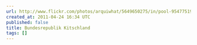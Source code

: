 ```yaml
---
url: http://www.flickr.com/photos/arquiwhat/5649650275/in/pool-95477519@N00
created_at: 2011-04-24 16:34 UTC
published: false
title: Bundesrepublik Kitschland
tags: []
---
```



